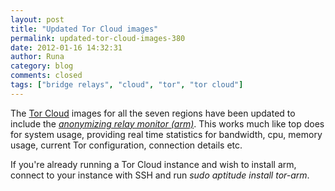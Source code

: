 ```yaml
---
layout: post
title: "Updated Tor Cloud images"
permalink: updated-tor-cloud-images-380
date: 2012-01-16 14:32:31
author: Runa
category: blog
comments: closed
tags: ["bridge relays", "cloud", "tor", "tor cloud"]
---
```


The [Tor Cloud](https://cloud.torproject.org/) images for all the seven regions have been updated to include the *[anonymizing relay monitor (arm)](http://www.atagar.com/arm/)*. This works much like top does for system usage, providing real time statistics for bandwidth, cpu, memory usage, current Tor configuration, connection details etc.

If you're already running a Tor Cloud instance and wish to install arm, connect to your instance with SSH and run *sudo aptitude install tor-arm*.
